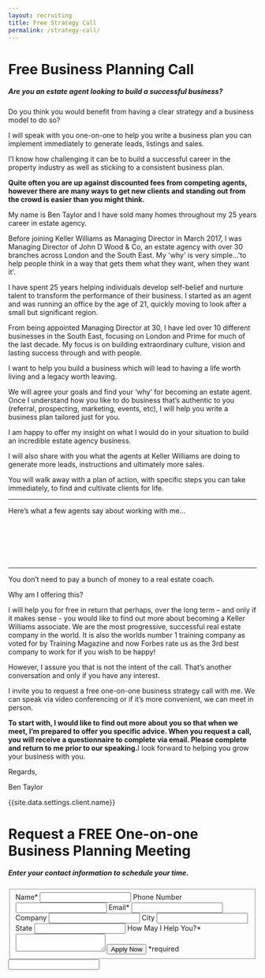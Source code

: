 ```yaml
---
layout: recruiting
title: Free Strategy Call
permalink: /strategy-call/
---
```


<div class="recruiting-page"><h1 class="join-us">Free Business Planning Call</h1><h5 class="join-us-subtitle">Are you an estate agent looking to build a successful business?</h5><p>Do you think you would benefit from having a clear strategy and a business model to do so?</p><p>I will speak with you one-on-one to help you write a business plan you can implement immediately to generate leads, listings and sales.</p><p>I&rsquo;I know how challenging it can be to build a successful career in the property industry as well as sticking to a consistent business plan.</p><p><strong>Quite often you are up against discounted fees from competing agents, however there are many ways to get new clients and standing out from the crowd is easier than you might think.</strong></p><p>My name is Ben Taylor and I have sold many homes throughout my 25 years career in estate agency.</p><p>Before joining Keller Williams as Managing Director in March 2017, I was Managing Director of John D Wood & Co, an estate agency with over 30 branches across London and the South East. My 'why' is very simple...'to help people think in a way that gets them what they want, when they want it'. 
</p><!--base32-41xja839dthprxb4cmg76x3jc5u6atvt5nr6gvvmdxtjwu3mdnp209bx40-base32--><p>I have spent 25 years helping individuals develop self-belief and nurture talent to transform the performance of their business. I started as an agent and was running an office by the age of 21, quickly moving to look after a small but significant region.</p><p>From being appointed Managing Director at 30, I have led over 10 different businesses in the South East, focusing on London and Prime for much of the last decade. My focus is on building extraordinary culture, vision and lasting success through and with people.</p><p>I want to help you build a business which will lead to having a life worth living and a legacy worth leaving.</p><p>We will agree your goals and find your ‘why’ for becoming an estate agent. Once I understand how you like to do business that’s authentic to you (referral, prospecting, marketing, events, etc), I will help you write a business plan tailored just for you.</p><p>I am happy to offer my insight on what I would do in your situation to build an incredible estate agency business.</p><p>I will also share with you what the agents at Keller Williams are doing to generate more leads, instructions and ultimately more sales.</p><p>You will walk away with a plan of action, with specific steps you can take immediately, to find and cultivate clients for life.</p><hr /><div class="qanda"><p class="section-title">Here&rsquo;s what a few agents say about working with me&hellip;</p><p><span class="quote"></span><br /><span class="author"></span></p><p><span class="quote"></span><br /><span class="author"></span></p><p><span class="quote"></span><br /><span class="author"></span></p></div><hr /><p>You don&rsquo;t need to pay a bunch of money to a real estate coach.</p><p>Why am I offering this?</p><p>I will help you for free in return that perhaps, over the long term – and only if it makes sense - you would like to find out more about becoming a Keller Williams associate. We are the most progressive, successful real estate company in the world. It is also the worlds number 1 training company as voted for by Training Magazine and now Forbes rate us as the 3rd best company to work for if you wish to be happy!</p><p>However, I assure you that is not the intent of the call. That’s another conversation and only if you have any interest.</p><p>I invite you to request a free one-on-one business strategy call with me. We can speak via video conferencing or if it’s more convenient, we can meet in person.</p><p><strong>To start with, I would like to find out more about you so that when we meet, I’m prepared to offer you specific advice.  When you request a call, you will receive a questionnaire to complete via email. Please complete and return to me prior to our speaking.</strong>I look forward to helping you grow your business with you.</p><p>Regards,</p><p>Ben Taylor</p><p>{{site.data.settings.client.name}}</p><h1 class="join-us">Request a FREE One-on-one Business Planning Meeting</h1><h5 class="join-us-subtitle">Enter your contact information to schedule your time.</h5><form method="post" class="home-value cta-forms" action="http://formspree.io/{{site.data.settings.client.email}}" onsubmit="return setReturn()"><fieldset><label for="name">Name*</label> <input type="text" required="" name="name" /> <label for="phone">Phone Number </label> <input type="tel" name="phone" /> <label for="email">Email*</label> <input type="text" required="" name="email" /> <label for="company">Company </label> <input type="text" name="company" /> <label for="city">City </label> <input type="text" name="city" /> <label for="state">State </label> <input type="text" name="state" /> <label for="message">How May I Help You?* </label><textarea name="message" required=""></textarea> <input class="submit light-light" type="submit" value="Apply Now" name="submitrecruitingForm" /> <span class="asterisk">*required</span></fieldset><div class="hidden"><input type="hidden" value="{{site.data.settings.client.email}}" name="_to" /> <input type="hidden" value="Recruiting Contact Request Message From Your Vyral Careers and Training Video Blog" name="_subject" /> <input type="text" name="_gotcha" /></div></form></div>